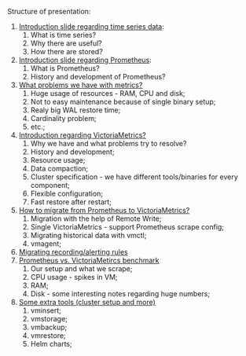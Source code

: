 Structure of presentation:

1. [Introduction slide regarding time series data](time_series.md):
	1. What is time series?
	2. Why there are useful?
	3. How there are stored?
2. [Introduction slide regarding Prometheus](prometheus.md):
	1. What is Prometheus?
	2. History and development of Prometheus?
3. [What problems we have with metrics?](prometheus_problems.md)
	1. Huge usage of resources - RAM, CPU and disk;
	2. Not to easy maintenance because of single binary setup;
	3. Realy big WAL restore time;
	4. Cardinality problem;
	5. etc.;
4. [Introduction regarding VictoriaMetrics?](victoriametrics.md)
	1. Why we have and what problems try to resolve?
	2. History and development;
	3. Resource usage;
	4. Data compaction;
	5. Cluster specification - we have different tools/binaries for every component;
	6. Flexible configuration;
	7. Fast restore after restart;
5. [How to migrate from Prometheus to VictoriaMetrics?](data_migration.md)
	1. Migration with the help of Remote Write;
	2. Single VictoriaMetrics - support Prometheus scrape config;
	3. Migrating historical data with vmctl;
	4. vmagent;
6. [Migrating recording/alerting rules](prometheus_rules.md)
7. [Prometheus vs. VictoriaMetircs benchmark](benchmark.md)
	1. Our setup and what we scrape;
	2. CPU usage - spikes in VM;
	3. RAM;
	4. Disk - some interesting notes regarding huge numbers;
8. [Some extra tools (cluster setup and more)](components.md)
	1. vminsert;
	2. vmstorage;
	3. vmbackup;
	4. vmrestore;
	5. Helm charts;
